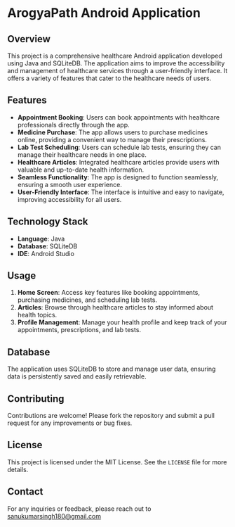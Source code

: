 # ArogyaPath Android Application

## Overview
This project is a comprehensive healthcare Android application developed using Java and SQLiteDB. The application aims to improve the accessibility and management of healthcare services through a user-friendly interface. It offers a variety of features that cater to the healthcare needs of users.

## Features
- **Appointment Booking**: Users can book appointments with healthcare professionals directly through the app.
- **Medicine Purchase**: The app allows users to purchase medicines online, providing a convenient way to manage their prescriptions.
- **Lab Test Scheduling**: Users can schedule lab tests, ensuring they can manage their healthcare needs in one place.
- **Healthcare Articles**: Integrated healthcare articles provide users with valuable and up-to-date health information.
- **Seamless Functionality**: The app is designed to function seamlessly, ensuring a smooth user experience.
- **User-Friendly Interface**: The interface is intuitive and easy to navigate, improving accessibility for all users.

## Technology Stack
- **Language**: Java
- **Database**: SQLiteDB
- **IDE**: Android Studio


## Usage
1. **Home Screen**: Access key features like booking appointments, purchasing medicines, and scheduling lab tests.
2. **Articles**: Browse through healthcare articles to stay informed about health topics.
3. **Profile Management**: Manage your health profile and keep track of your appointments, prescriptions, and lab tests.

## Database
The application uses SQLiteDB to store and manage user data, ensuring data is persistently saved and easily retrievable.

## Contributing
Contributions are welcome! Please fork the repository and submit a pull request for any improvements or bug fixes.

## License
This project is licensed under the MIT License. See the `LICENSE` file for more details.

## Contact
For any inquiries or feedback, please reach out to sanukumarsingh180@gmail.com

